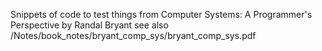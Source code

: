 Snippets of code to test things from Computer Systems: A Programmer's Perspective by Randal Bryant
see also /Notes/book_notes/bryant_comp_sys/bryant_comp_sys.pdf
